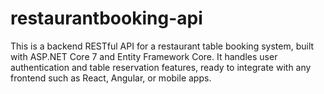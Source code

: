 # restaurantbooking-api
This is a backend RESTful API for a restaurant table booking system, built with ASP.NET Core 7 and Entity Framework Core. It handles user authentication and table reservation features, ready to integrate with any frontend such as React, Angular, or mobile apps.
